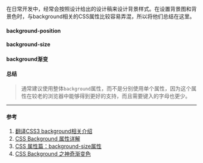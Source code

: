 在日常开发中，经常会按照设计给出的设计稿来设计背景样式。在设置背景图和背景色时，与background相关的CSS属性比较容易弄混，所以将他们总结在这里。

#### background-position

#### background-size

#### background渐变

#### 总结
> 通常建议使用整体`background`属性，而不是分别使用单个属性，因为这个属性在较老的浏览器中能够得到更好的支持，而且需要键入的字母也更少。

___
#### 参考
1. [翻译CSS3 background相关介绍](https://www.zhangxinxu.com/wordpress/2011/05/%e7%bf%bb%e8%af%91-css3-backgrounds%e7%9b%b8%e5%85%b3%e4%bb%8b%e7%bb%8d/)
2. [CSS Background 属性详解](https://juejin.im/entry/589ff0c75c497d0056358912)
3. [CSS 属性篇：background-size属性](https://juejin.im/post/5c70017cf265da2d9b5e1940)
4. [CSS Background 之神奇渐变色](https://juejin.im/entry/589ff0be0ce46300563c2dd9)